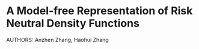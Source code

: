 # A Model-free Representation of Risk Neutral Density Functions

AUTHORS: Anzhen Zhang, Haohui Zhang
